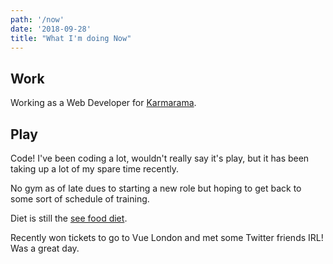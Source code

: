 ```yaml
---
path: '/now'
date: '2018-09-28'
title: "What I'm doing Now"
---
```


## Work

Working as a Web Developer for [Karmarama].

## Play

Code! I've been coding a lot, wouldn't really say it's play, but it
has been taking up a lot of my spare time recently.

No gym as of late dues to starting a new role but hoping to get back
to some sort of schedule of training.

Diet is still the [see food diet].

Recently won tickets to go to Vue London and met some Twitter friends
IRL! Was a great day.

<!-- Links -->

[karmarama]: http://www.karmarama.com/
[see food diet]: # 'I see food, I eat it!'
